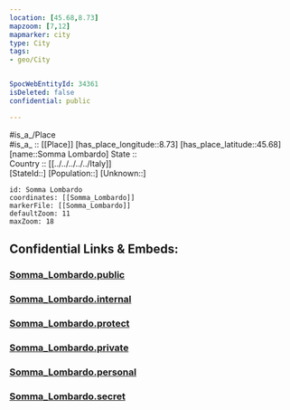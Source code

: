 ```yaml
---
location: [45.68,8.73] 
mapzoom: [7,12] 
mapmarker: city 
type: City
tags:
- geo/City


SpocWebEntityId: 34361
isDeleted: false
confidential: public

---
```

#is_a_/Place  
#is_a_ :: [[Place]] 
[has_place_longitude::8.73] 
[has_place_latitude::45.68] 
[name::Somma Lombardo] 
State ::  
Country :: [[../../../../../Italy]]  
[StateId::] 
[Population::] 
[Unknown::] 


```leaflet
id: Somma Lombardo
coordinates: [[Somma_Lombardo]] 
markerFile: [[Somma_Lombardo]] 
defaultZoom: 11 
maxZoom: 18
```


## Confidential Links & Embeds: 

### [Somma_Lombardo.public](/_public/\Earth\Continent\Europe\Europe~South\Italy\regions~Italy\Lombardy\Varese.Province\CitySomma_Lombardo.public.md) 

### [Somma_Lombardo.internal](/_internal/\Earth\Continent\Europe\Europe~South\Italy\regions~Italy\Lombardy\Varese.Province\CitySomma_Lombardo.internal.md) 

### [Somma_Lombardo.protect](/_protect/\Earth\Continent\Europe\Europe~South\Italy\regions~Italy\Lombardy\Varese.Province\CitySomma_Lombardo.protect.md) 

### [Somma_Lombardo.private](/_private/\Earth\Continent\Europe\Europe~South\Italy\regions~Italy\Lombardy\Varese.Province\CitySomma_Lombardo.private.md) 

### [Somma_Lombardo.personal](/_personal/\Earth\Continent\Europe\Europe~South\Italy\regions~Italy\Lombardy\Varese.Province\CitySomma_Lombardo.personal.md) 

### [Somma_Lombardo.secret](/_secret/\Earth\Continent\Europe\Europe~South\Italy\regions~Italy\Lombardy\Varese.Province\CitySomma_Lombardo.secret.md)

